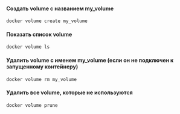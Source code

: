 #### Создать volume с названием my_volume
```docker volume create my_volume```

#### Показать список volume
```docker volume ls```

#### Удалить volume с именем my_volume (если он не подключен к запущенному контейнеру)
```docker volume rm my_volume```

#### Удалить все volume, которые не используются
```docker volume prune```